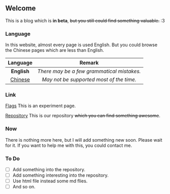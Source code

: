 ## Welcome

This is a blog which is **in beta**, ~~but you still could find something valuable.~~ :3

### Language

In this website, almost every page is used English. But you could browse the Chinese pages which are less than English.    

|           Language            |                   Remark                   |
| :---------------------------: | :----------------------------------------: |
|          **English**          | *There may be a few grammatical mistakes.* |
| [Chinese](/pages/zh/index.md) |  *May not be supported most of the time.*  |



### Link

[Flags](/pages/flags.md) This is an experiment page.  

[Repository](https://github.com/Realone233/realone233.github.io) This is our repository ~~which you can find something awesome~~.  

### Now

There is nothing more here, but I will add something new soon. Please wait for it. If you want to help me with this, you could contact me.
### To Do

- [ ] Add something into the repository.
- [ ] Add something interesting into the repository.
- [ ] Use html file instead some md flies.
- [ ] And so on.